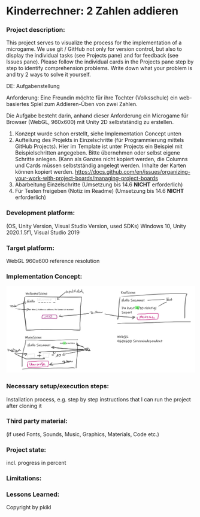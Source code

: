 # Kinderrechner: 2 Zahlen addieren

### Project description: 
This project serves to visualize the process for the implementation of a microgame. We use git / GitHub not only for version control, but also to display the individual tasks (see Projects pane) and for feedback (see Issues pane). Please follow the individual cards in the Projects pane step by step to identify comprehension problems. Write down what your problem is and try 2 ways to solve it yourself. 

DE: Aufgabenstellung

Anforderung: Eine Freundin möchte für ihre Tochter (Volksschule) ein web-basiertes Spiel zum Addieren-Üben von zwei Zahlen. 

Die Aufgabe besteht darin, anhand dieser Anforderung ein Microgame für Browser (WebGL, 960x600) mit Unity 2D selbstständig zu erstellen. 
1) Konzept wurde schon erstellt, siehe Implementation Concept unten
2) Aufteilung des Projekts in Einzelschritte (für Programmierung mittels GitHub Projects). Hier im Template ist unter Projects ein Beispiel mit Beispielschritten angegeben. Bitte übernehmen oder selbst eigene Schritte anlegen. (Kann als Ganzes nicht kopiert werden, die Columns und Cards müssen selbstständig angelegt werden. Inhalte der Karten können kopiert werden. https://docs.github.com/en/issues/organizing-your-work-with-project-boards/managing-project-boards
3) Abarbeitung Einzelschritte (Umsetzung bis 14.6 **NICHT** erforderlich) 
4) Für Testen freigeben (Notiz im Readme) (Umsetzung bis 14.6 **NICHT** erforderlich)

### Development platform: 
(OS, Unity Version, Visual Studio Version, used SDKs)
Windows 10, Unity 2020.1.5f1, Visual Studio 2019

### Target platform: 
WebGL 960x600 reference resolution 

### Implementation Concept:
![implementation concept](Screenshots/kinderaddierer-v3-vereinfacht.JPG)

### Necessary setup/execution steps: 
Installation process, e.g. step by step instructions that I can run the project after cloning it

### Third party material: 
(if used Fonts, Sounds, Music, Graphics, Materials, Code etc.)

### Project state: 
incl. progress in percent

### Limitations: 

### Lessons Learned: 

Copyright by pkikl
